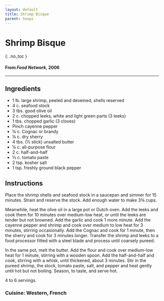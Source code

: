 ```yaml
---
layout: default
title: Shrimp Bisque
parent: Soups
---
```


# Shrimp Bisque
{: .no_toc }
#### From <i>Food Network</i>, 2006
---

## Ingredients
<ul>
	<li>1 lb. large shrimp, peeled and deveined, shells reserved</li>
	<li>4 c. seafood stock</li>
	<li>3 tbs. good olive oil</li>
	<li>2 c. chopped leeks, white and light green parts (3 leeks)</li>
	<li>1 tbs. chopped garlic (3 cloves)</li>
	<li>Pinch cayenne pepper</li>
	<li>¼ c. Cognac or brandy</li>
	<li>¼ c. dry sherry</li>
	<li>4 tbs. (½ stick) unsalted butter</li>
	<li>¼ c. all-purpose flour</li>
	<li>2 c. half-and-half</li>
	<li>⅓ c. tomato paste</li>
	<li>2 tsp. kosher salt</li>
	<li>1 tsp. freshly ground black pepper</li>
</ul>

## Instructions
Place the shrimp shells and seafood stock in a saucepan and simmer for 15 minutes. Strain and reserve the stock. Add enough water to make 3¾ cups.

Meanwhile, heat the olive oil in a large pot or Dutch oven. Add the leeks and cook them for 10 minutes over medium-low heat, or until the leeks are tender but not browned. Add the garlic and cook 1 more minute. Add the cayenne pepper and shrimp and cook over medium to low heat for 3 minutes, stirring occasionally. Add the Cognac and cook for 1 minute, then the sherry and cook for 3 minutes longer. Transfer the shrimp and leeks to a food processor fitted with a steel blade and process until coarsely pureed.

In the same pot, melt the butter. Add the flour and cook over medium-low heat for 1 minute, stirring with a wooden spoon. Add the half-and-half and cook, stirring with a whisk, until thickened, about 3 minutes. Stir in the pureed shrimp, the stock, tomato paste, salt, and pepper and heat gently until hot but not boiling. Season, to taste, and serve hot.

4 to 6 servings.

### Cuisine: Western, French
